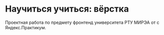 # Научиться учиться: вёрстка

Проектная работа по предмету фронтенд университета РТУ МИРЭА от с Яндекс.Практикум.
